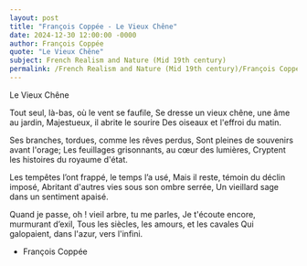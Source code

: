 ```yaml
---
layout: post
title: "François Coppée - Le Vieux Chêne"
date: 2024-12-30 12:00:00 -0000
author: François Coppée
quote: "Le Vieux Chêne"
subject: French Realism and Nature (Mid 19th century)
permalink: /French Realism and Nature (Mid 19th century)/François Coppée/François Coppée - Le Vieux Chêne
---
```


Le Vieux Chêne

Tout seul, là-bas, où le vent se faufile,
Se dresse un vieux chêne, une âme au jardin,
Majestueux, il abrite le sourire
Des oiseaux et l'effroi du matin.

Ses branches, tordues, comme les rêves perdus,
Sont pleines de souvenirs avant l'orage;
Les feuillages grisonnants, au cœur des lumières,
Cryptent les histoires du royaume d'état.

Les tempêtes l’ont frappé, le temps l’a usé,
Mais il reste, témoin du déclin imposé,
Abritant d'autres vies sous son ombre serrée,
Un vieillard sage dans un sentiment apaisé.

Quand je passe, oh ! vieil arbre, tu me parles,
Je t'écoute encore, murmurant d’exil,
Tous les siècles, les amours, et les cavales
Qui galopaient, dans l'azur, vers l'infini.

- François Coppée

